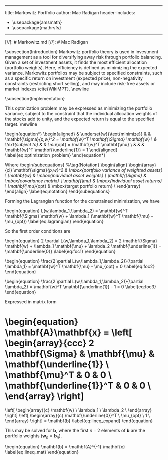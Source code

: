 
---
title: Markowitz Portfolio
author: Mac Radigan
header-includes:
 - \usepackage{amsmath}
 - \usepackage{mathrsfs}
---
[//]: # Markowitz.md
[//]: # Mac Radigan

\subsection{Introduction}
Markowitz portfolio theory is used in investment management as a tool for diversifying away risk through portfolio balancing.  Given a set of investment assets, it finds the most efficient  allocation (portfolio weights).  Here, efficiency is defined  as minimizing the expected variance.  Markowitz portfolios may be subject to specified constraints, such as a specific return on investment (expected price), non-negativity constraints (restricting short selling), and may include risk-free assets or market indexes \cite{WikiMPT}.
\newline

\subsection{Implementation}

This optmization problem may be expressed as minimizing the portfolio variance, subject to the constraint that the individual allocation weights of the stocks add to unity, and the expected return is equal to the specified target.
\newline

\begin{equation*}
\begin{aligned}
& \underset{w}{\text{minimize}}
& & \mathbf{\sigma}_{p,w}^2 = \mathbf{w}^T \mathbf{\Sigma} \mathbf{w} \\
& \text{subject to}
& & \mu_{opt} = \mathbf{w}^T \mathbf{\mu} \\
&
& & \mathbf{w}^T \mathbf{\underline{1}} = 1
\end{aligned}
\label{eq:optimization_problem}
\end{equation*}

Where
\begin{subequations}
%\tag{Notation}
\begin{align}
\begin{array}{cl}
\mathbf{\sigma}_{p,w}^2      & \mbox{portfolio variance of weighted assets} \\
\mathbf{w}         & \mbox{individual asset weights}  \\
\mathbf{\Sigma}    & \mbox{covariance matrix} \\
\mathbf{\mu}       & \mbox{individual asset returns} \\
\mathbf{\mu}_{opt} & \mbox{target portfolio return} \\
\end{array}
\end{align}
\label{eq:notation}
\end{subequations}

Forming the Lagrangian function for the constrained minimization, we have

\begin{equation}
L(w,\lambda_1,\lambda_2) = \mathbf{w}^T \mathbf{\Sigma} \mathbf{w} + \lambda_1 (\mathbf{w}^T \mathbf{\mu} - \mu_{opt})
\label{eq:lagrangian}
\end{equation}

So the first order conditions are

\begin{equation}
2 \partial L(w,\lambda_1,\lambda_2) = 2 \mathbf{\Sigma} \mathbf{w} + \lambda_1 \mathbf{\mu} + \lambda_2 \mathbf{\underline{1}} = \mathbf{\underline{0}}
\label{eq:foc1}
\end{equation}

\begin{equation}
\frac{2 \partial L(w,\lambda_1,\lambda_2)}{\partial \lambda_1} = \mathbf{w}^T \mathbf{\mu} - \mu_{opt} = 0
\label{eq:foc2}
\end{equation}

\begin{equation}
\frac{2 \partial L(w,\lambda_1,\lambda_2)}{\partial \lambda_2} = \mathbf{w}^T \mathbf{\underline{1}} - 1 = 0
\label{eq:foc3}
\end{equation}

Expressed in matrix form

\begin{equation}
\mathbf{A}\mathbf{x} =
\left[ \begin{array}{ccc}
2 \mathbf{\Sigma}         & \mathbf{\mu} & \mathbf{\underline{1}} \\
\mathbf{\mu}^T            & 0            & 0                      \\
\mathbf{\underline{1}}^T  & 0            & 0                      \\
\end{array} \right]
=
\left[ \begin{array}{c}
\mathbf{w} \\
\lambda_1  \\
\lambda_2  \\
\end{array} \right]
\left[ \begin{array}{c}
\mathbf{\underline{0}}^T \\
\mu_{opt}  \\
1  \\
\end{array} \right]
= \mathbf{b}
\label{eq:lineq_expand}
\end{equation}

This may be solved for $\mathbf{b}$, where the first $n-2$ elements of $\mathbf{b}$ are the portfolio weights ($\mathbf{w}_{n} = \mathbf{b}_{n}$).

\begin{equation}
\mathbf{b} = \mathbf{A}^{-1} \mathbf{x}
\label{eq:lineq_mat}
\end{equation}
